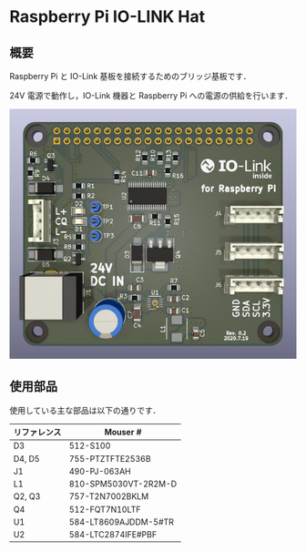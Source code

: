 # Raspberry Pi IO-LINK Hat

## 概要

Raspberry Pi と IO-Link 基板を接続するためのブリッジ基板です．

24V 電源で動作し，IO-Link 機器と Raspberry Pi への電源の供給を行います．

![Raspberry Pi IO-LINK Hat](img/RPi_IO-Link_Hat.jpg)

## 使用部品

使用している主な部品は以下の通りです．

| リファレンス | Mouser #             |
| ------------ | -------------------- |
| D3           | 512-S100             |
| D4, D5       | 755-PTZTFTE2536B     |
| J1           | 490-PJ-063AH         |
| L1           | 810-SPM5030VT-2R2M-D |
| Q2, Q3       | 757-T2N7002BKLM      |
| Q4           | 512-FQT7N10LTF       |
| U1           | 584-LT8609AJDDM-5#TR |
| U2           | 584-LTC2874IFE#PBF   |
